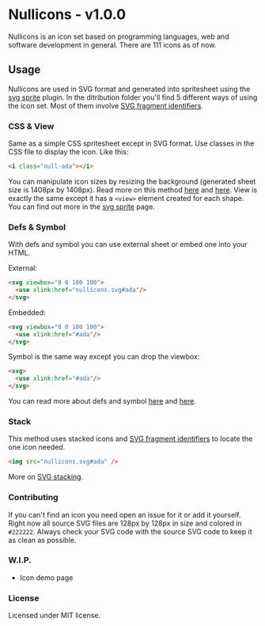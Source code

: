 # Nullicons - v1.0.0

Nullicons is an icon set based on programming languages, web and software development in general. There are 111 icons as of now.

## Usage

Nullicons are used in SVG format and generated into spritesheet using the [svg sprite](https://github.com/jkphl/svg-sprite) plugin. In the ditribution folder you'll find 5 different ways of using the icon set. Most of them involve [SVG fragment identifiers](http://caniuse.com/#feat=svg-fragment).

### CSS & View

Same as a simple CSS spritesheet except in SVG format. Use classes in the CSS file to display the icon. Like this:

```html
<i class="null-ada"></i>
```

You can manipulate icon sizes by resizing the background (generated sheet size is 1408px by 1408px). Read more on this method [here](https://www.liquidlight.co.uk/blog/article/working-with-svgs-in-sprites/) and [here](https://www.smashingmagazine.com/2012/01/resolution-independence-with-svg/).
View is exactly the same except it has a `<view>` element created for each shape. You can find out more in the [svg sprite](https://github.com/jkphl/svg-sprite) page.

### Defs & Symbol

With defs and symbol you can use external sheet or embed one into your HTML.

External:

```html
<svg viewbox="0 0 100 100">
  <use xlink:href="nullicons.svg#ada"/>
</svg>
```

Embedded:

```html
<svg viewbox="0 0 100 100">
  <use xlink:href="#ada"/>
</svg>
```

Symbol is the same way except you can drop the viewbox:

```html
<svg>
  <use xlink:href="#ada"/>
</svg>
```

You can read more about defs and symbol [here](https://css-tricks.com/svg-sprites-use-better-icon-fonts/) and [here](https://css-tricks.com/svg-symbol-good-choice-icons/).

### Stack

This method uses stacked icons and [SVG fragment identifiers](http://caniuse.com/#feat=svg-fragment) to locate the one icon needed.

```html
<img src="nullicons.svg#ada" />
```

More on [SVG stacking](https://hofmannsven.com/2013/laboratory/svg-stacking/).

### Contributing

If you can't find an icon you need open an issue for it or add it yourself.
Right now all source SVG files are 128px by 128px in size and colored in `#222222`. Always check your SVG code with the source SVG code to keep it as clean as possible.

### W.I.P.

* Icon demo page

### License

Licensed under MIT license.

